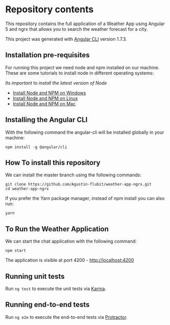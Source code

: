 # Repository contents

This repository contains the full application of a Weather App using Angular 5 and ngrx that allows you to search the weather forecast for a city.

This project was generated with [Angular CLI](https://github.com/angular/angular-cli) version 1.7.3.

## Installation pre-requisites

For running this project we need node and npm installed on our machine. These are some tutorials to install node in different operating systems:

*Its important to install the latest version of Node*

- [Install Node and NPM on Windows](https://www.youtube.com/watch?v=8ODS6RM6x7g)
- [Install Node and NPM on Linux](https://www.youtube.com/watch?v=yUdHk-Dk_BY)
- [Install Node and NPM on Mac](https://www.youtube.com/watch?v=Imj8PgG3bZU)

## Installing the Angular CLI

With the following command the angular-cli will be installed globally in your machine:

    npm install -g @angular/cli

## How To install this repository

We can install the master branch using the following commands:

    git clone https://github.com/Agustin-flubit/weather-app-ngrx.git
    cd weather-app-ngrx
    
If you prefer the Yarn package manager, instead of npm install you can also run:

    yarn

## To Run the Weather Application

We can start the chat  application with the following command:

    npm start 
    
  The application is visible at port 4200 - [http://localhost:4200](http://localhost:4200)
  
## Running unit tests

Run `ng test` to execute the unit tests via [Karma](https://karma-runner.github.io).

## Running end-to-end tests

Run `ng e2e` to execute the end-to-end tests via [Protractor](http://www.protractortest.org/).
